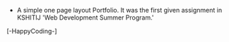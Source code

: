 * A simple one page layout Portfolio.
It was the first given assignment in KSHITIJ 'Web Development Summer Program.'

[-HappyCoding-]
